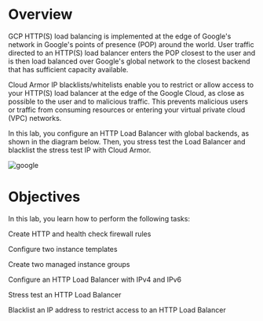 # Overview
GCP HTTP(S) load balancing is implemented at the edge of Google's network in Google's points of presence (POP) around the world. 
User traffic directed to an HTTP(S) load balancer enters the POP closest to the user and is then load balanced over Google's global network to the closest backend that has sufficient capacity available.

Cloud Armor IP blacklists/whitelists enable you to restrict or allow access to your HTTP(S) load balancer at the edge of the Google Cloud, as close as possible to the user and to malicious traffic. 
This prevents malicious users or traffic from consuming resources or entering your virtual private cloud (VPC) networks.

In this lab, you configure an HTTP Load Balancer with global backends, as shown in the diagram below. 
Then, you stress test the Load Balancer and blacklist the stress test IP with Cloud Armor.

![google](https://cdn.qwiklabs.com/7wJtCqbfTFLwKCpOMzUSyPjVKBjUouWHbduOqMpfRiM%3D)


# Objectives
In this lab, you learn how to perform the following tasks:

Create HTTP and health check firewall rules

Configure two instance templates

Create two managed instance groups

Configure an HTTP Load Balancer with IPv4 and IPv6

Stress test an HTTP Load Balancer

Blacklist an IP address to restrict access to an HTTP Load Balancer
